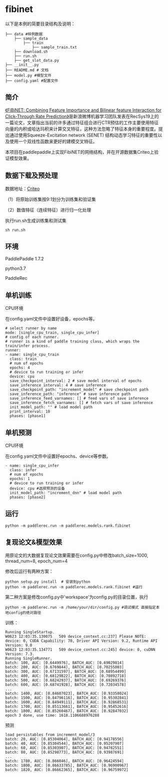 # fibinet

 以下是本例的简要目录结构及说明： 

```
├── data #样例数据
	├── sample_data
		├── train
			├── sample_train.txt
	├── download.sh
	├── run.sh
	├── get_slot_data.py
├── __init__.py
├── README.md # 文档
├── model.py #模型文件
├── config.yaml #配置文件
```

## 简介

[《FiBiNET: Combining Feature Importance and Bilinear feature Interaction for Click-Through Rate Prediction》]( https://arxiv.org/pdf/1905.09433.pdf)是新浪微博机器学习团队发表在RecSys19上的一篇论文，文章指出当前的许多通过特征组合进行CTR预估的工作主要使用特征向量的内积或哈达玛积来计算交叉特征，这种方法忽略了特征本身的重要程度。提出通过使用Squeeze-Excitation network (SENET) 结构动态学习特征的重要性以及使用一个双线性函数来更好的建模交叉特征。

本项目在paddlepaddle上实现FibiNET的网络结构，并在开源数据集Criteo上验证模型效果。

## 数据下载及预处理

数据地址：[Criteo]( https://fleet.bj.bcebos.com/ctr_data.tar.gz)

（1）将原始训练集按9:1划分为训练集和验证集

（2）数值特征（连续特征）进行归一化处理

执行run.sh生成训练集和测试集

```
sh run.sh
```

## 环境

PaddlePaddle 1.7.2

python3.7 

PaddleRec

## 单机训练

CPU环境

在config.yaml文件中设置好设备，epochs等。

```
# select runner by name
mode: [single_cpu_train, single_cpu_infer]
# config of each runner.
# runner is a kind of paddle training class, which wraps the train/infer process.
runner:
- name: single_cpu_train
  class: train
  # num of epochs
  epochs: 4
  # device to run training or infer
  device: cpu
  save_checkpoint_interval: 2 # save model interval of epochs
  save_inference_interval: 4 # save inference
  save_checkpoint_path: "increment_model" # save checkpoint path
  save_inference_path: "inference" # save inference path
  save_inference_feed_varnames: [] # feed vars of save inference
  save_inference_fetch_varnames: [] # fetch vars of save inference
  init_model_path: "" # load model path
  print_interval: 10
  phases: [phase1]
```

## 单机预测

CPU环境

在config.yaml文件中设置好epochs、device等参数。

```
- name: single_cpu_infer
  class: infer
  # num of epochs
  epochs: 1
  # device to run training or infer
  device: cpu #选择预测的设备
  init_model_path: "increment_dnn" # load model path
  phases: [phase2]
```

## 运行

```
python -m paddlerec.run -m paddlerec.models.rank.fibinet
```

## 复现论文&模型效果

用原论文的大数据复现论文效果需要在config.py中修改batch_size=1000, thread_num=8, epoch_num=4

修改后运行有两种方案：
```
python setup.py install  # 安装到python  
python -m paddlerec.run -m paddlerec.models.rank.fibinet #运行 
```
第二种方案是修改config.py中'workspace'为config.py的目录位置，执行
```
python -m paddlerec.run -m /home/your/dir/config.py #调试模式 直接指定本地config的绝对路径
```


训练：

```
Running SingleStartup.
W0623 12:03:35.130075   509 device_context.cc:237] Please NOTE: device: 0, CUDA Capability: 70, Driver API Version: 9.2, Runtime API Version: 9.0
W0623 12:03:35.134771   509 device_context.cc:245] device: 0, cuDNN Version: 7.3.
Running SingleRunner.
batch: 100, AUC: [0.6449976], BATCH_AUC: [0.69029814]
batch: 200, AUC: [0.6769844], BATCH_AUC: [0.70255003]
batch: 300, AUC: [0.67131597], BATCH_AUC: [0.68954499]
batch: 400, AUC: [0.68129822], BATCH_AUC: [0.70892718]
batch: 500, AUC: [0.68242937], BATCH_AUC: [0.69269376]
batch: 600, AUC: [0.68741928], BATCH_AUC: [0.72034578]
...
batch: 1400, AUC: [0.84607023], BATCH_AUC: [0.93358024]
batch: 1500, AUC: [0.84796116], BATCH_AUC: [0.95302841]
batch: 1600, AUC: [0.84949111], BATCH_AUC: [0.92868531]
batch: 1700, AUC: [0.85113661], BATCH_AUC: [0.95452616]
batch: 1800, AUC: [0.85260467], BATCH_AUC: [0.92847032]
epoch 3 done, use time: 1618.1106688976288
```

预测

```
load persistables from increment_model/3
batch: 20, AUC: [0.85304064], BATCH_AUC: [0.94178556]
batch: 40, AUC: [0.85304544], BATCH_AUC: [0.95207907]
batch: 60, AUC: [0.85303907], BATCH_AUC: [0.94782551]
batch: 80, AUC: [0.85298773], BATCH_AUC: [0.93987691]
...
batch: 1780, AUC: [0.866046], BATCH_AUC: [0.96424594]
batch: 1800, AUC: [0.86633785], BATCH_AUC: [0.96900967]
batch: 1820, AUC: [0.86662365], BATCH_AUC: [0.96759972]
```

